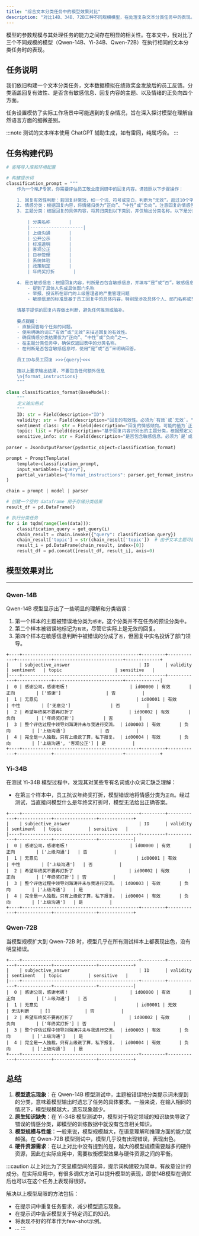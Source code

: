 ```yaml
---
title: "综合文本分类任务中的模型效果对比"
description: "对比14B、34B、72B三种不同规模模型，在处理复杂文本分类任务中的表现。"
---
```


模型的参数规模与其处理任务的能力之间存在明显的相关性。在本文中，我对比了三个不同规模的模型（Qwen-14B、Yi-34B、Qwen-72B）在执行相同的文本分类任务时的表现。

## 任务说明

我们依旧构建一个文本分类任务，文本数据模拟在绩效奖金发放后的员工反馈。分类涵盖回复有效性、是否含有敏感信息、回复内容的主题、以及情绪的正负向四个方面。

任务设置模仿了实际工作场景中可能遇到的复杂情况，旨在深入探讨模型在理解自然语言方面的细微差别。

:::note
测试的文本样本使用 ChatGPT 辅助生成，如有雷同，纯属巧合。
:::

## 任务构建代码

```python
# 省略导入库和环境配置

# 构建提示词
classification_prompt = """
    作为一个NLP专家，你需要评估员工敬业度调研中的回复内容。请按照以下步骤操作：
    
    1. 回复有效性判断：若回复非常短，如一个词、符号或空白，判断为“无效”。超过10个字即为“有效”。
    2. 情感分类：根据回复内容，将情绪归类为“正向”、“中性”或“负向”。注意回复的情感色彩、态度和情绪。对于使用反话或反讽的回复，尝试识别实际意图，并据此分类。
    3. 主题分类：根据回复的具体内容，将其归类到以下类别，并仅输出分类名称。以下是分类名称的表格形式呈现：
    
        | 分类名称       |
        |--------------------|
        | 上级沟通       |
        | 公开公示       |
        | 标准透明       |
        | 客观公正       |
        | 目标管理       |
        | 系统体验       |
        | 政策制定       |
        | 年终奖打折       |
    
    4. 是否敏感信息：根据回复内容，判断是否包含敏感信息，并填写“是”或“否”。敏感信息包括：
        - 提到了具体人名或具体部门名称
        - 举报、投诉所在部门的上级管理者的严重管理问题
        - 敏感信息的标准是基于员工回复中的具体内容，特别是涉及具体个人、部门名称或举报投诉管理问题的情况。
    
    请基于提供的回复内容做出判断，避免任何推测或脑补。
    
    要点提醒：
    - 直接回答每个任务的问题。
    - 使用明确的词汇“有效”或“无效”来描述回复的有效性。
    - 确保情感分类结果仅为“正向”、“中性”或“负向”之一。
    - 在主题分类任务中，确保仅返回表中的分类名称。
    - 在判断是否包含敏感信息时，使用“是”或“否”来明确回答。
    
    员工ID与员工回复 >>>{query}<<<
    
    按以上要求输出结果，不要包含任何额外信息
    \n{format_instructions}
    """

class classification_format(BaseModel):
    """
    定义输出格式
    """
    ID: str = Field(description="ID")
    validity: str = Field(description="回复的有效性。必须为`有效`或`无效`。")
    sentiment_class: str = Field(description="回复的情感倾向。可能的值为`正向`、`中性`或`负向`。")
    topic: list = Field(description="基于回复内容识别出的主题分类，根据预定义的主题分类列表中选择。")
    sensitive_info: str = Field(description="是否包含敏感信息。必须为`是`或`否`。")
    
parser = JsonOutputParser(pydantic_object=classification_format)

prompt = PromptTemplate(
    template=classification_prompt,
    input_variables=["query"],
    partial_variables={"format_instructions": parser.get_format_instructions()},
)

chain = prompt | model | parser

# 创建一个空的 dataframe 用于存储分类结果
result_df = pd.DataFrame()

# 执行分类任务
for i in tqdm(range(len(data))):
    classification_query = get_query(i)
    chain_result = chain.invoke({"query": classification_query})
    chain_result['topic'] = str(chain_result['topic'])  # 由于文本主题可能有多个，转换为dataframe时会报错，因此先将topic列表转为文本格式
    result_i = pd.DataFrame(chain_result, index=[0])
    result_df = pd.concat([result_df, result_i], axis=0)
```

## 模型效果对比

---

### Qwen-14B

Qwen-14B 模型显示出了一些明显的理解和分类错误：

1. 第一个样本的主题被错误地分类为`感谢`，这个分类并不在任务的预设分类中。
2. 第二个样本被错误地标记为`有效`，尽管它实际上是无效的回复。
3. 第四个样本在敏感信息判断中被错误的分成了`否`，但回复中实名投诉了部门领导。

```text title="Output"
+----+--------------------------------------------+---------+------------+-------------+--------------------------+-------------+
|    | subjective_answer                          | ID      | validity   | sentiment   | topic                    | sensitive   |
|----+--------------------------------------------+---------+------------+-------------+--------------------------+-------------|
|  0 | 感谢公司，感谢老板！                       | id00000 | 有效       | 正向        | ['感谢']                 | 否          |
|  1 | 无意见                                     | id00001 | 有效       | 中性        | ['无意见']               | 否          |
|  2 | 希望年终奖不要再打折了                     | id00002 | 有效       | 负向        | ['年终奖打折']           | 否          |
|  3 | 整个评估过程中领导刘海涛并未与我进行交流。 | id00003 | 有效       | 负向        | ['上级沟通']             | 否          |
|  4 | 完全是一人独裁，只有上级说了算，私下报复。 | id00004 | 有效       | 负向        | ['上级沟通', '客观公正'] | 是          |
+----+--------------------------------------------+---------+------------+-------------+--------------------------+-------------+
```

### Yi-34B

在测试 Yi-34B 模型过程中，发现其对某些专有名词或小众词汇缺乏理解：

- 在第三个样本中，员工抗议年终奖打折，模型错误地将情感分类为`正向`。经过测试，当直接问模型什么是年终奖打折时，模型无法给出正确答案。

```text title="Output"
+----+--------------------------------------------+---------+------------+-------------+----------------+-------------+
|    | subjective_answer                          | ID      | validity   | sentiment   | topic          | sensitive   |
|----+--------------------------------------------+---------+------------+-------------+----------------+-------------|
|  0 | 感谢公司，感谢老板！                       | id00000 | 有效       | 正向        | ['上级沟通']   | 否          |
|  1 | 无意见                                     | id00001 | 有效       | 中性        | ['上级沟通']   | 否          |
|  2 | 希望年终奖不要再打折了                     | id00002 | 有效       | 正向        | ['年终奖打折'] | 否          |
|  3 | 整个评估过程中领导刘海涛并未与我进行交流。 | id00003 | 有效       | 负向        | ['上级沟通']   | 是          |
|  4 | 完全是一人独裁，只有上级说了算，私下报复。 | id00004 | 有效       | 负向        | ['上级沟通']   | 是          |
+----+--------------------------------------------+---------+------------+-------------+----------------+-------------+
```

### Qwen-72B

当模型规模扩大到 Qwen-72B 时，模型几乎在所有测试样本上都表现出色，没有明显错误。

```text title="Output"
+----+--------------------------------------------+---------+------------+-------------+----------------+-------------+
|    | subjective_answer                          | ID      | validity   | sentiment   | topic          | sensitive   |
|----+--------------------------------------------+---------+------------+-------------+----------------+-------------|
|  0 | 感谢公司，感谢老板！                       | id00000 | 有效       | 正向        | ['上级沟通']   | 否          |
|  1 | 无意见                                     | id00001 | 无效       | 无法判断    | []             | 否          |
|  2 | 希望年终奖不要再打折了                     | id00002 | 有效       | 负向        | ['年终奖打折'] | 否          |
|  3 | 整个评估过程中领导刘海涛并未与我进行交流。 | id00003 | 有效       | 负向        | ['上级沟通']   | 是          |
|  4 | 完全是一人独裁，只有上级说了算，私下报复。 | id00004 | 有效       | 负向        | ['上级沟通']   | 是          |
+----+--------------------------------------------+---------+------------+-------------+----------------+-------------+
```

## 总结

1. **模型遗忘现象**：在 Qwen-14B 模型测试中，主题被错误地分类提示词未提到的分类，意味着模型输出时遗忘了任务的具体要求。一般来说，在输入相同的情况下，模型规模越大，遗忘现象越少。
2. **原生知识缺失**：在 Yi-34B 模型测试中，模型对于特定领域的知识缺失导致了错误的情感分类，即模型的训练数据中就没有包含相关知识。
3. **模型规模与性能**：一般来说，模型规模越大，在语意理解和推理方面的能力就越强。在 Qwen-72B 模型测试中，模型几乎没有出现错误，表现出色。
4. **硬件资源需求**：在以上对比中没有提到的是，越大的模型规模需要越多的硬件资源，因此在实际应用中，需要权衡模型效果与硬件资源之间的平衡。

:::caution
以上对比为了突显模型间的差异，提示词构建较为简单，有故意设计的成分。在实际应用中，有很多调优方法可以提升模型的表现，即使14B模型在调优后也可以在这个任务上表现得很好。

解决以上模型局限的方法包括：
- 在提示词中重复任务要求，减少模型遗忘现象。
- 在提示词中告诉模型关于特定词汇的知识。
- 将表现不好的样本作为few-shot示例。
- ...
:::